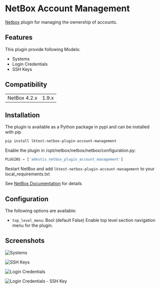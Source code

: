 # NetBox Account Management

[Netbox](https://github.com/adestis/netbox-account-management) plugin for managing the ownership of accounts.

## Features

This plugin provide following Models:

* Systems
* Login Credentials
* SSH Keys

## Compatibility

|              |       |
| ------------ | ----- |
| NetBox 4.2.x | 1.9.x |

## Installation

The plugin is available as a Python package in pypi and can be installed with pip  

```bash
pip install lktest-netbox-plugin-account-management
```

Enable the plugin in /opt/netbox/netbox/netbox/configuration.py:

```python
PLUGINS = ['adestis_netbox_plugin_account_management']
```

Restart NetBox and add `lktest-netbox-plugin-account-management` to your local_requirements.txt

See [NetBox Documentation](https://docs.netbox.dev/en/stable/plugins/#installing-plugins) for details

## Configuration

The following options are available:

* `top_level_menu`: Bool (default False) Enable top level section navigation menu for the plugin.

## Screenshots

![Systems](docs/img/systems.png)

![SSH Keys](docs/img/ssh_keys.png)

![Login Credentials](docs/img/login_credentials.png)

![Login Credentials - SSH Key](docs/img/login_credentials_ssh_key.png)
